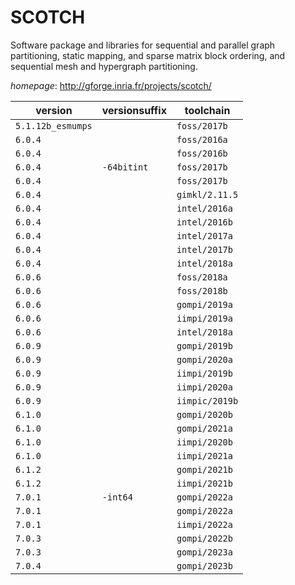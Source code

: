 # SCOTCH

Software package and libraries for sequential and parallel graph partitioning, static mapping, and sparse matrix block ordering, and sequential mesh and hypergraph partitioning.

*homepage*: <http://gforge.inria.fr/projects/scotch/>

version | versionsuffix | toolchain
--------|---------------|----------
``5.1.12b_esmumps`` |  | ``foss/2017b``
``6.0.4`` |  | ``foss/2016a``
``6.0.4`` |  | ``foss/2016b``
``6.0.4`` | ``-64bitint`` | ``foss/2017b``
``6.0.4`` |  | ``foss/2017b``
``6.0.4`` |  | ``gimkl/2.11.5``
``6.0.4`` |  | ``intel/2016a``
``6.0.4`` |  | ``intel/2016b``
``6.0.4`` |  | ``intel/2017a``
``6.0.4`` |  | ``intel/2017b``
``6.0.4`` |  | ``intel/2018a``
``6.0.6`` |  | ``foss/2018a``
``6.0.6`` |  | ``foss/2018b``
``6.0.6`` |  | ``gompi/2019a``
``6.0.6`` |  | ``iimpi/2019a``
``6.0.6`` |  | ``intel/2018a``
``6.0.9`` |  | ``gompi/2019b``
``6.0.9`` |  | ``gompi/2020a``
``6.0.9`` |  | ``iimpi/2019b``
``6.0.9`` |  | ``iimpi/2020a``
``6.0.9`` |  | ``iimpic/2019b``
``6.1.0`` |  | ``gompi/2020b``
``6.1.0`` |  | ``gompi/2021a``
``6.1.0`` |  | ``iimpi/2020b``
``6.1.0`` |  | ``iimpi/2021a``
``6.1.2`` |  | ``gompi/2021b``
``6.1.2`` |  | ``iimpi/2021b``
``7.0.1`` | ``-int64`` | ``gompi/2022a``
``7.0.1`` |  | ``gompi/2022a``
``7.0.1`` |  | ``iimpi/2022a``
``7.0.3`` |  | ``gompi/2022b``
``7.0.3`` |  | ``gompi/2023a``
``7.0.4`` |  | ``gompi/2023b``
